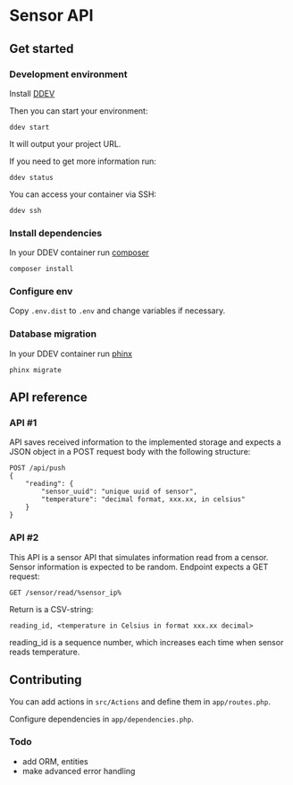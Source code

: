 # Sensor API

## Get started

### Development environment

Install [DDEV](https://ddev.readthedocs.io/en/stable/)

Then you can start your environment:

```shell
ddev start
```

It will output your project URL.

If you need to get more information run:

```shell
ddev status
```

You can access your container via SSH:

```shell
ddev ssh
```

### Install dependencies

In your DDEV container run [composer](https://getcomposer.org)

```shell
composer install
```

### Configure env

Copy `.env.dist` to `.env` and change variables if necessary.

### Database migration

In your DDEV container run [phinx](https://phinx.org)

```shell
phinx migrate
```

## API reference

### API #1

API saves received information to the implemented storage and expects
a JSON object in a POST request body with the following structure:

```
POST /api/push
{
    "reading": {
        "sensor_uuid": "unique uuid of sensor",
        "temperature": "decimal format, xxx.xx, in celsius"
    }
}
```

### API #2

This API is a sensor API that simulates information read from a censor.
Sensor  information is expected to be random. Endpoint expects a GET request:

```
GET /sensor/read/%sensor_ip%
```

Return is a CSV-string:

```
reading_id, <temperature in Celsius in format xxx.xx decimal>
```

reading_id is a sequence number, which increases each time when sensor reads temperature.

## Contributing

You can add actions in `src/Actions` and define them in `app/routes.php`.

Configure dependencies in `app/dependencies.php`.

### Todo

- add ORM, entities
- make advanced error handling
